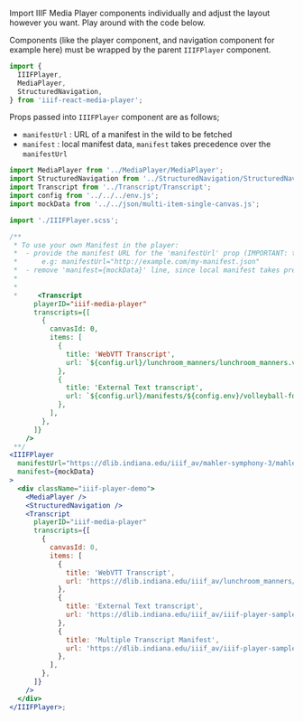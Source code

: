 Import IIIF Media Player components individually and adjust the layout however you want. Play around with the code below.

Components (like the player component, and navigation component for example here) must be wrapped by the parent `IIIFPlayer` component.

```js static
import {
  IIIFPlayer,
  MediaPlayer,
  StructuredNavigation,
} from 'iiif-react-media-player';
```

Props passed into `IIIFPlayer` component are as follows;

- `manifestUrl` : URL of a manifest in the wild to be fetched
- `manifest` : local manifest data, `manifest` takes precedence over the `manifestUrl`

```jsx padded
import MediaPlayer from '../MediaPlayer/MediaPlayer';
import StructuredNavigation from '../StructuredNavigation/StructuredNavigation';
import Transcript from '../Transcript/Transcript';
import config from '../../../env.js';
import mockData from '../../json/multi-item-single-canvas.js';

import './IIIFPlayer.scss';

/**
 * To use your own Manifest in the player:
 *  - provide the manifest URL for the 'manifestUrl' prop (IMPORTANT: the manifest should be public)
 *      e.g: manifestUrl="http://example.com/my-manifest.json"
 *  - remove 'manifest={mockData}' line, since local manifest takes precedence over 'manifestUrl'
 *
 *
 *     <Transcript
      playerID="iiif-media-player"
      transcripts={[
        {
          canvasId: 0,
          items: [
            {
              title: 'WebVTT Transcript',
              url: `${config.url}/lunchroom_manners/lunchroom_manners.vtt`,
            },
            {
              title: 'External Text transcript',
              url: `${config.url}/manifests/${config.env}/volleyball-for-boys.json`,
            },
          ],
        },
      ]}
    />
 **/
<IIIFPlayer
  manifestUrl="https://dlib.indiana.edu/iiif_av/mahler-symphony-3/mahler-symphony-3.json"
  manifest={mockData}
>
  <div className="iiif-player-demo">
    <MediaPlayer />
    <StructuredNavigation />
    <Transcript
      playerID="iiif-media-player"
      transcripts={[
        {
          canvasId: 0,
          items: [
            {
              title: 'WebVTT Transcript',
              url: 'https://dlib.indiana.edu/iiif_av/lunchroom_manners/lunchroom_manners.vtt',
            },
            {
              title: 'External Text transcript',
              url: 'https://dlib.indiana.edu/iiif_av/iiif-player-samples/transcripts/transcript-manifest.json',
            },
            {
              title: 'Multiple Transcript Manifest',
              url: 'https://dlib.indiana.edu/iiif_av/iiif-player-samples/transcripts/rendering-manifest.json',
            },
          ],
        },
      ]}
    />
  </div>
</IIIFPlayer>;
```
